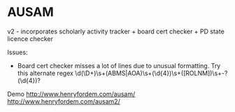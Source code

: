 # AUSAM

v2 - incorporates scholarly activity tracker + board cert checker + PD state licence checker

Issues:
* Board cert checker misses a lot of lines due to unusual formatting. Try this alternate regex \d(\D+)\s+(ABMS|AOA)\s+(\d{4})\s+([ROLNM])\s+-?(\d{4})?

Demo 
http://www.henryfordem.com/ausam/
http://www.henryfordem.com/ausam2/